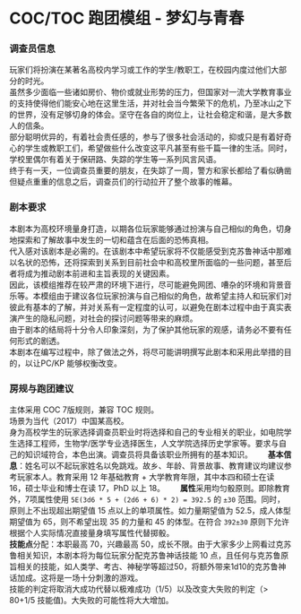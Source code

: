 # COC/TOC 跑团模组 - 梦幻与青春

### 调查员信息
玩家们将扮演在某著名高校内学习或工作的学生/教职工，在校园内度过他们大部分的时光。    
虽然多少面临一些诸如房价、物价或就业形势的压力，但国家对一流大学教育事业的支持使得他们能安心地在这里生活，并对社会当今繁荣下的危机，乃至冰山之下的世界，没有足够切身的体会。坚守在各自的岗位上，让社会稳定和谐，是大多数人的信条。     
部分聪明优异的，有着社会责任感的，参与了很多社会活动的，抑或只是有着好奇心的学生或教职工们，希望做些什么改变这平凡甚至有些千篇一律的生活。同时，学校里偶尔有着关于保研路、失踪的学生等一系列风言风语。    
终于有一天，一位调查员重要的朋友，在失踪了一周，警方和家长都给了看似确凿但疑点重重的信息之后，调查员们的行动拉开了整个故事的帷幕。     

### 剧本要求
本剧本为高校环境量身打造，以期各位玩家能够通过扮演与自己相似的角色，切身地探索和了解故事中发生的一切和蕴含在后面的恐怖真相。     
代入感对该剧本是必需的。在该剧本中希望玩家将不仅能感受到克苏鲁神话中那难以名状的恐怖，还将探索到关系到目前社会中和高校里所面临的一些问题，甚至后者将成为推动剧本前进和主旨表现的关键因素。     
因此，该模组推荐在较严肃的环境下进行，尽可能避免网团、嘈杂的环境和背景音乐等。本模组由于建议各位玩家扮演与自己相似的角色，故希望主持人和玩家们对彼此有基本的了解，并对关系有一定程度的认可，以避免在剧本过程中由于真实表演产生的隐私问题，对社会的探讨问题等带来的麻烦。     
由于剧本的结局将十分令人印象深刻，为了保护其他玩家的观感，请务必不要有任何形式的剧透。     
本剧本在编写过程中，除了做法之外，将尽可能讲明撰写此剧本和采用此举措的目的，以让PC/KP 能够权衡改变。       

### 房规与跑团建议
主体采用 COC 7版规则，兼容 TOC 规则。       
场景为当代（2017）中国某高校。       
身为高校学生的玩家选择调查员职业时将选择和自己的专业相关的职业，如电院学生选择工程师，生物学/医学专业选择医生，人文学院选择历史学家等。要求与自己的知识域符合，本色出演。调查员将具备该职业所拥有的基本知识。       
**基本信息**：姓名可以不起玩家姓名以免跳戏。故乡、年龄、背景故事、教育建议均建议参考玩家本人。教育采用 12 年基础教育 + 大学教育年限，其中本四和硕士在读 16，硕士毕业和博士在读 17，PhD 以上 18。       
**属性**采用均匀骰原则。即除教育外，7项属性使用 `5E(3d6 * 5 + (2d6 + 6) * 2) = 392.5` 的 `±30` 范围。同时，原则上不出现超出期望值 15 点以上的单项属性。如力量期望值为 52.5，成人体型期望值为 65，则不希望出现 35 的力量和 45 的体型。在符合 `392±30` 原则下允许根据个人实际情况直接量身填写属性代替掷骰。       
**技能点**分配：本职最高 70，兴趣最高 50，成长不限。由于大家多少上网看过克苏鲁相关知识，本剧本将为每位玩家分配克苏鲁神话技能 10 点，且任何与克苏鲁原旨相关的技能，如人类学、考古、神秘学等超过50，将额外带来1d10的克苏鲁神话加成。这将是一场十分刺激的游戏。       
技能的判定将取消大成功代替以极难成功（1/5）以及改变大失败的判定（> 80+1/5 技能值)。大失败的可能性将大大增加。          
